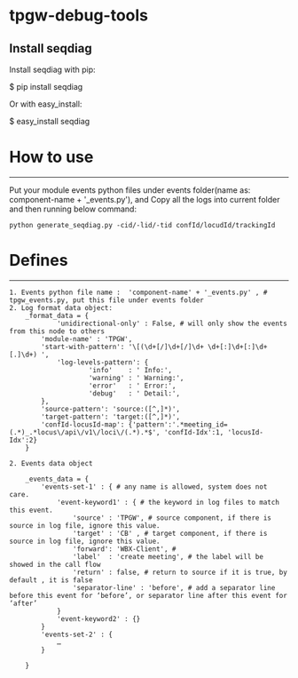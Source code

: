 # tpgw-debug-tools

Install seqdiag
------------------
Install seqdiag with pip:

$ pip install seqdiag

Or with easy_install:

$ easy_install seqdiag

# How to use
------------------
Put your module events python files under events folder(name as: component-name + '_events.py'), and 
Copy all the logs into current folder and then running below command:
```
python generate_seqdiag.py -cid/-lid/-tid confId/locudId/trackingId
```

# Defines
------------------
```
1. Events python file name :  'component-name' + '_events.py' , # tpgw_events.py, put this file under events folder
2. Log format data object:
	_format_data = {
        	'unidirectional-only' : False, # will only show the events from this node to others
		'module-name' : 'TPGW',
		'start-with-pattern': '\[(\d+[/]\d+[/]\d+ \d+[:]\d+[:]\d+[.]\d+) ',
        	'log-levels-pattern': {
                	'info'    : ' Info:',
                	'warning' : ' Warning:',
                	'error'   : ' Error:',
                	'debug'   : ' Detail:',
		},
		'source-pattern': 'source:([^,]*)',
		'target-pattern': 'target:([^,]*)',
		'confId-locusId-map': {'pattern':'.*meeting_id=(.*)_.*locus\/api\/v1\/loci\/(.*).*$', 'confId-Idx':1, 'locusId-Idx':2}
	}

2. Events data object

	_events_data = {
		'events-set-1' : { # any name is allowed, system does not care.
			'event-keyword1' : { # the keyword in log files to match this event.
				'source' : 'TPGW', # source component, if there is source in log file, ignore this value.
				'target' : 'CB' , # target component, if there is source in log file, ignore this value.
				'forward': 'WBX-Client', #
				'label'  : 'create meeting', # the label will be showed in the call flow 
				'return' : false, # return to source if it is true, by default , it is false
				'separator-line' : 'before', # add a separator line before this event for ‘before’, or separator line after this event for ‘after’
			}
			'event-keyword2' : {}
		}
		'events-set-2' : {
			…
		}

	}
```
